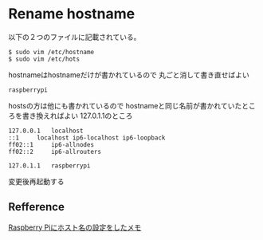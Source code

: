 Rename hostname
======================================================================

以下の２つのファイルに記載されている。
```
$ sudo vim /etc/hostname
$ sudo vim /etc/hots
```

hostnameはhostnameだけが書かれているので
丸ごと消して書き直せばよい
```
raspberrypi
```

hostsの方は他にも書かれているので
hostnameと同じ名前が書かれていたところを書き換えればよい
127.0.1.1のところ
```
127.0.0.1	localhost
::1		localhost ip6-localhost ip6-loopback
ff02::1		ip6-allnodes
ff02::2		ip6-allrouters

127.0.1.1	raspberrypi
```

変更後再起動する

Refference
----------------------------------------------------------------------
[Raspberry Piにホスト名の設定をしたメモ](https://www.1ft-seabass.jp/memo/2015/04/21/raspberry-pi-hostname-memo/)

